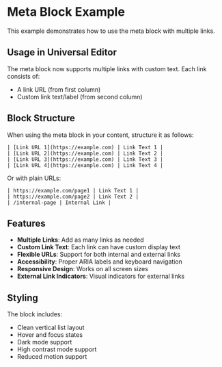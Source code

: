 # Meta Block Example

This example demonstrates how to use the meta block with multiple links.

## Usage in Universal Editor

The meta block now supports multiple links with custom text. Each link consists of:

- A link URL (from first column)
- Custom link text/label (from second column)

## Block Structure

When using the meta block in your content, structure it as follows:

```
| [Link URL 1](https://example.com) | Link Text 1 |
| [Link URL 2](https://example.com) | Link Text 2 |
| [Link URL 3](https://example.com) | Link Text 3 |
| [Link URL 4](https://example.com) | Link Text 4 |
```

Or with plain URLs:

```
| https://example.com/page1 | Link Text 1 |
| https://example.com/page2 | Link Text 2 |
| /internal-page | Internal Link |
```

## Features

- **Multiple Links**: Add as many links as needed
- **Custom Link Text**: Each link can have custom display text
- **Flexible URLs**: Support for both internal and external links
- **Accessibility**: Proper ARIA labels and keyboard navigation
- **Responsive Design**: Works on all screen sizes
- **External Link Indicators**: Visual indicators for external links

## Styling

The block includes:

- Clean vertical list layout
- Hover and focus states
- Dark mode support
- High contrast mode support
- Reduced motion support
